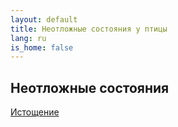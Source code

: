```yaml
---
layout: default
title: Неотложные состояния у птицы
lang: ru
is_home: false
---
```



## Неотложные состояния

[Истощение](exhaustion.html)

